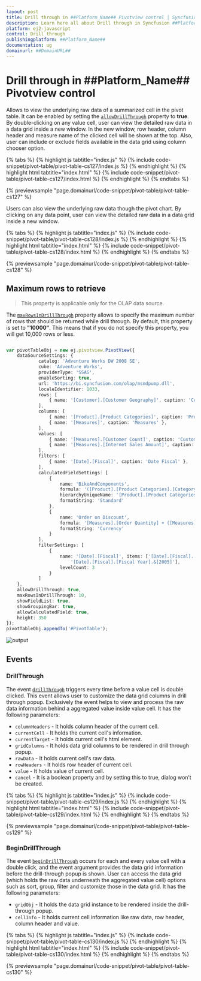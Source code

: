 ```yaml
---
layout: post
title: Drill through in ##Platform_Name## Pivotview control | Syncfusion
description: Learn here all about Drill through in Syncfusion ##Platform_Name## Pivotview control of Syncfusion Essential JS 2 and more.
platform: ej2-javascript
control: Drill through 
publishingplatform: ##Platform_Name##
documentation: ug
domainurl: ##DomainURL##
---
```


# Drill through in ##Platform_Name## Pivotview control

Allows to view the underlying raw data of a summarized cell in the pivot table. It can be enabled by setting the [`allowDrillThrough`](https://ej2.syncfusion.com/javascript/documentation/api/pivotview#allowdrillthrough) property to **true**. By double-clicking on any value cell, user can view the detailed raw data in a data grid inside a new window. In the new window, row header, column header and measure name of the clicked cell will be shown at the top. Also, user can include or exclude fields available in the data grid using column chooser option.

{% tabs %}
{% highlight js tabtitle="index.js" %}
{% include code-snippet/pivot-table/pivot-table-cs127/index.js %}
{% endhighlight %}
{% highlight html tabtitle="index.html" %}
{% include code-snippet/pivot-table/pivot-table-cs127/index.html %}
{% endhighlight %}
{% endtabs %}
        
{% previewsample "page.domainurl/code-snippet/pivot-table/pivot-table-cs127" %}

Users can also view the underlying raw data though the pivot chart. By clicking on any data point, user can view the detailed raw data in a data grid inside a new window.

{% tabs %}
{% highlight js tabtitle="index.js" %}
{% include code-snippet/pivot-table/pivot-table-cs128/index.js %}
{% endhighlight %}
{% highlight html tabtitle="index.html" %}
{% include code-snippet/pivot-table/pivot-table-cs128/index.html %}
{% endhighlight %}
{% endtabs %}
        
{% previewsample "page.domainurl/code-snippet/pivot-table/pivot-table-cs128" %}

## Maximum rows to retrieve

> This property is applicable only for the OLAP data source.

The [`maxRowsInDrillThrough`](https://ej2.syncfusion.com/javascript/documentation/api/pivotview/#maxrowsindrillthrough) property allows to specify the maximum number of rows that should be returned while drill through. By default, this property is set to **"10000"**. This means that if you do not specify this property, you will get 10,000 rows or less.

```ts

var pivotTableObj = new ej.pivotview.PivotView({
    dataSourceSettings: {
            catalog: 'Adventure Works DW 2008 SE',
            cube: 'Adventure Works',
            providerType: 'SSAS',
            enableSorting: true,
            url: 'https://bi.syncfusion.com/olap/msmdpump.dll',
            localeIdentifier: 1033,
            rows: [
                { name: '[Customer].[Customer Geography]', caption: 'Customer Geography' },
            ],
            columns: [
                { name: '[Product].[Product Categories]', caption: 'Product Categories' },
                { name: '[Measures]', caption: 'Measures' },
            ],
            values: [
                { name: '[Measures].[Customer Count]', caption: 'Customer Count' },
                { name: '[Measures].[Internet Sales Amount]', caption: 'Internet Sales Amount' }
            ],
            filters: [
                { name: '[Date].[Fiscal]', caption: 'Date Fiscal' },
            ],
            calculatedFieldSettings: [
                {
                    name: 'BikeAndComponents',
                    formula: '([Product].[Product Categories].[Category].[Bikes] + [Product].[Product Categories].[Category].[Components] )',
                    hierarchyUniqueName: '[Product].[Product Categories]',
                    formatString: 'Standard'
                },
                {
                    name: 'Order on Discount',
                    formula: '[Measures].[Order Quantity] + ([Measures].[Order Quantity] * 0.10)',
                    formatString: 'Currency'
                }
            ],
            filterSettings: [
                {
                    name: '[Date].[Fiscal]', items: ['[Date].[Fiscal].[Fiscal Quarter].&[2002]&[4]',
                        '[Date].[Fiscal].[Fiscal Year].&[2005]'],
                    levelCount: 3
                }
            ]
    },
    allowDrillThrough: true,
    maxRowsInDrillThrough: 10,
    showFieldList: true,
    showGroupingBar: true,
    allowCalculatedField: true,
    height: 350
});
pivotTableObj.appendTo('#PivotTable');

```

![output](images/maxrows.png)

## Events

### DrillThrough

The event [`drillThrough`](https://ej2.syncfusion.com/javascript/documentation/api/pivotview#drillthrough) triggers every time before a value cell is double clicked. This event allows user to customize the data grid columns in drill through popup. Exclusively the event helps to view and process the raw data information behind a aggregated value inside value cell. It has the following parameters:

* `columnHeaders` - It holds column header of the current cell.
* `currentCell` - It holds the current cell's information.
* `currentTarget` - It holds current cell's html element.
* `gridColumns` - It holds data grid columns to be rendered in drill through popup.
* `rawData` - It holds current cell's raw data.
* `rowHeaders` - It holds row header of current cell.
* `value` - It holds value of current cell.
* `cancel` - It is a boolean property and by setting this to true, dialog won’t be created.

{% tabs %}
{% highlight js tabtitle="index.js" %}
{% include code-snippet/pivot-table/pivot-table-cs129/index.js %}
{% endhighlight %}
{% highlight html tabtitle="index.html" %}
{% include code-snippet/pivot-table/pivot-table-cs129/index.html %}
{% endhighlight %}
{% endtabs %}
        
{% previewsample "page.domainurl/code-snippet/pivot-table/pivot-table-cs129" %}

### BeginDrillThrough

The event [`beginDrillThrough`](https://ej2.syncfusion.com/javascript/documentation/api/pivotview#begindrillthrough) occurs for each and every value cell with a double click, and the event argument provides the data grid information before the drill-through popup is shown. User can access the data grid (which holds the raw data underneath the aggregated value cell) options such as sort, group, filter and customize those in the data grid. It has the following parameters:

* `gridObj` - It holds the data grid instance to be rendered inside the drill-through popup.
* `cellInfo` - It holds current cell information like raw data, row header, column header and value.

{% tabs %}
{% highlight js tabtitle="index.js" %}
{% include code-snippet/pivot-table/pivot-table-cs130/index.js %}
{% endhighlight %}
{% highlight html tabtitle="index.html" %}
{% include code-snippet/pivot-table/pivot-table-cs130/index.html %}
{% endhighlight %}
{% endtabs %}
        
{% previewsample "page.domainurl/code-snippet/pivot-table/pivot-table-cs130" %}